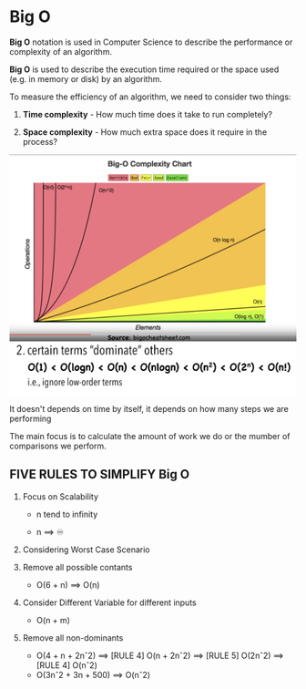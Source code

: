 # Big O

**Big O** notation is used in Computer Science to describe the performance or complexity of an algorithm. 

**Big O** is used to describe the execution time required or the space used (e.g. in memory or disk) by an algorithm.

To measure the efficiency of an algorithm, we need to consider two things:

1. **Time complexity** - How much time does it take to run completely?

2. **Space complexity** - How much extra space does it require in the process?
   
![bigO](../images/bigO_graph.png "bigO")
![bigO](../images/bigO_.png "bigO")

It doesn't depends on time by itself, it depends on how many steps we are performing

The main focus is to calculate the amount of work we do or the mumber of comparisons we perform.

## FIVE RULES TO SIMPLIFY Big O

1. Focus on Scalability

	* n tend to infinity

	* n ==> ♾️
	
2. Considering Worst Case Scenario

3. Remove all possible contants
	* O(6 + n) ==> O(n) 

4. Consider Different Variable for different inputs
	* O(n + m)

5. Remove all non-dominants
	* O(4 + n + 2nˆ2)  ==> [RULE 4] O(n + 2nˆ2) ==> [RULE 5] O(2nˆ2) ==> [RULE 4] O(nˆ2)
	* O(3nˆ2 + 3n + 500)  ==> O(nˆ2)